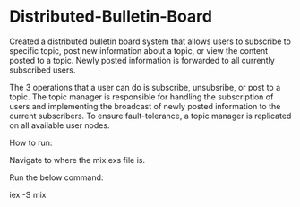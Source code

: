 # Distributed-Bulletin-Board

Created a distributed bulletin board system that allows users to subscribe to specific topic, post
new information about a topic, or view the content posted to a topic. Newly posted information is forwarded to all currently subscribed users.

The 3 operations that a user can do is subscribe, unsubsribe, or post to a topic. The topic manager is responsible for handling the subscription of users and implementing the broadcast of newly posted information to the current subscribers. To ensure fault-tolerance, a topic manager is replicated on all available user nodes.


How to run:

Navigate to where the mix.exs file is.

Run the below command:

iex -S mix

